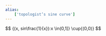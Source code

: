 ```yaml
---
alias:
    ['topologist’s sine curve']
---
```

$$ {(x, sin\frac{1}{x}):x \in(0,1]\} \cup\{(0,0)\} $$